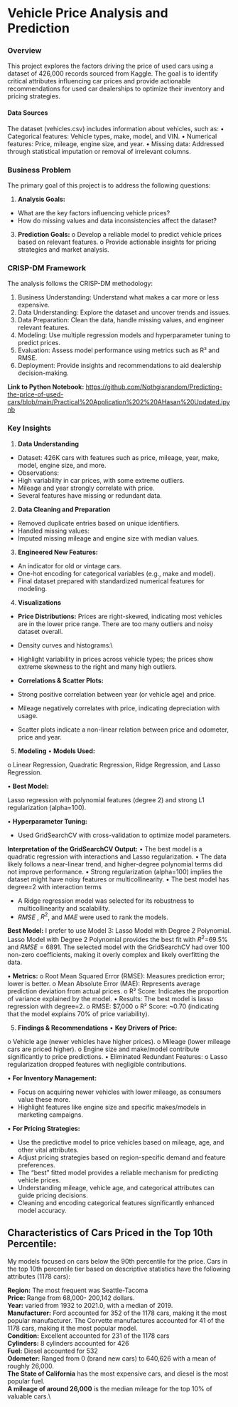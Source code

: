 # Vehicle Price Analysis and Prediction

### Overview

This project explores the factors driving the price of used cars using a dataset of 426,000 records sourced from Kaggle. 
The goal is to identify critical attributes influencing car prices and provide actionable recommendations for used car dealerships to optimize their inventory and pricing strategies. 

#### Data Sources

The dataset (vehicles.csv) includes information about vehicles, such as:
•	Categorical features: Vehicle types, make, model, and VIN.
•	Numerical features: Price, mileage, engine size, and year.
•	Missing data: Addressed through statistical imputation or removal of irrelevant columns.

### Business Problem

The primary goal of this project is to address the following questions:
1.	**Analysis Goals:**
- What are the key factors influencing vehicle prices?
- How do missing values and data inconsistencies affect the dataset?

3.	**Prediction Goals:**
o	Develop a reliable model to predict vehicle prices based on relevant features.
o	Provide actionable insights for pricing strategies and market analysis.

###  CRISP-DM Framework
The analysis follows the CRISP-DM methodology:
1.	Business Understanding: Understand what makes a car more or less expensive.
2.	Data Understanding: Explore the dataset and uncover trends and issues.
3.	Data Preparation: Clean the data, handle missing values, and engineer relevant features.
4.	Modeling: Use multiple regression models and hyperparameter tuning to predict prices.
5.	Evaluation: Assess model performance using metrics such as R² and RMSE.
6.	Deployment: Provide insights and recommendations to aid dealership decision-making.
   
**Link to Python Notebook:**
https://github.com/Nothgisrandom/Predicting-the-price-of-used-cars/blob/main/Practical%20Application%202%20AHasan%20Updated.ipynb 


###  Key Insights

1. **Data Understanding**
-	Dataset: 426K cars with features such as price, mileage, year, make, model, engine size, and more.
-	Observations:
-	High variability in car prices, with some extreme outliers.
-	Mileage and year strongly correlate with price.
-	Several features have missing or redundant data.

2. **Data Cleaning and Preparation**
   
-	Removed duplicate entries based on unique identifiers.
-	Handled missing values:
-	Imputed missing mileage and engine size with median values.

3.  **Engineered New Features:**
-	An indicator for old or vintage cars. 
-	One-hot encoding for categorical variables (e.g., make and model).
-	Final dataset prepared with standardized numerical features for modeling.

4. **Visualizations**
-	**Price Distributions:**
	Prices are right-skewed, indicating most vehicles are in the lower price range. There are too many outliers and noisy dataset overall.
  
-	Density curves and histograms:\
-	Highlight variability in prices across vehicle types; the prices show extreme skewness to the right and many high outliers.

-	**Correlations & Scatter Plots:** 

-	Strong positive correlation between year (or vehicle age) and price.
-	Mileage negatively correlates with price, indicating depreciation with usage.
-	Scatter plots indicate a non-linear relation between price and odometer, price and year. 

5. **Modeling**
•	**Models Used:**

o	Linear Regression, Quadratic Regression, Ridge Regression, and Lasso Regression.

•	**Best Model:**

 Lasso regression with polynomial features (degree 2) and strong L1 regularization (alpha=100).
 
•	**Hyperparameter Tuning:**
-	Used GridSearchCV with cross-validation to optimize model parameters.

**Interpretation of the GridSearchCV Output:**
•	The best model is a quadratic regression with interactions and Lasso regularization.
•	The data likely follows a near-linear trend, and higher-degree polynomial terms did not improve performance.
•	Strong regularization (alpha=100) implies the dataset might have noisy features or multicollinearity.
•	The best model has degree=2 with interaction terms
-	A Ridge regression model was selected for its robustness to multicollinearity and scalability.
-	$RMSE$ , $R^2$, and $MAE$ were used to rank the models. 
  
**Best Model:**
I prefer to use Model 3: Lasso Model with Degree 2 Polynomial.
Lasso Model with Degree 2 Polynomial provides the best fit with $R^2$=69.5\% and $RMSE=6891$.
The selected model with the GridSearchCV had over 100 non-zero coefficients, making it overly complex and likely overfitting the data. 


•	**Metrics:**
o	Root Mean Squared Error (RMSE): Measures prediction error; lower is better.
o	Mean Absolute Error (MAE): Represents average prediction deviation from actual prices.
o	R² Score: Indicates the proportion of variance explained by the model.
•	Results: The best model is lasso regression with degree=2.
o	RMSE: $7,000
o	R² Score: ~0.70 (indicating that the model explains 70% of price variability).

5. **Findings  \& Recommendations**
•	**Key Drivers of Price:**

o	Vehicle age (newer vehicles have higher prices).
o	Mileage (lower mileage cars are priced higher).
o	Engine size and make/model contribute significantly to price predictions.
•	Eliminated Redundant Features:
o	Lasso regularization dropped features with negligible contributions.


•	**For Inventory Management:**

- Focus on acquiring newer vehicles with lower mileage, as consumers value these more.
-	Highlight features like engine size and specific makes/models in marketing campaigns.
  
•	**For Pricing Strategies:**

  -  Use the predictive model to price vehicles based on mileage, age, and other vital attributes.
  -  Adjust pricing strategies based on region-specific demand and feature preferences.
  -	The “best” fitted model provides a reliable mechanism for predicting vehicle prices.
  -	Understanding mileage, vehicle age, and categorical attributes can guide pricing decisions.
  -	Cleaning and encoding categorical features significantly enhanced model accuracy.

## Characteristics of Cars Priced in the Top 10th Percentile: 

My models focused on cars below the 90th percentile for the price. Cars in the top 10th percentile tier based on descriptive statistics have the following attributes (1178 cars): 

**Region:** The most frequent was Seattle-Tacoma\
**Price:** Range from 68,000- 200,142 dollars.\
**Year:** varied from 1932 to 2021.0, with a median of 2019.\
**Manufacturer:** Ford accounted for 352 of the 1178 cars, making it the most popular manufacturer. The Corvette manufactures accounted for 41 of the 1178 cars, making it the most popular model.\
**Condition:** Excellent accounted for 231 of the 1178 cars\
**Cylinders:** 8 cylinders accounted for 426\
**Fuel:** Diesel accounted for 532\
**Odometer:** Ranged from 0 (brand new cars) to 640,626 with a mean of roughly 26,000.\
**The State of California** has the most expensive cars, and diesel is the most popular fuel.\
**A mileage of around 26,000** is the median mileage for the top 10% of valuable cars.\
 






